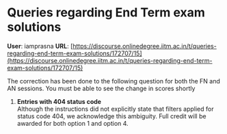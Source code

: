 # Queries regarding End Term exam solutions

**User**: iamprasna
**URL**: [https://discourse.onlinedegree.iitm.ac.in/t/queries-regarding-end-term-exam-solutions/172707/15](https://discourse.onlinedegree.iitm.ac.in/t/queries-regarding-end-term-exam-solutions/172707/15)

The correction has been done to the following question for both the FN and AN sessions. You must be able to see the change in scores shortly

1. **Entries with 404 status code**  
   Although the instructions did not explicitly state that filters applied for status code 404, we acknowledge this ambiguity. Full credit will be awarded for both option 1 and option 4.
